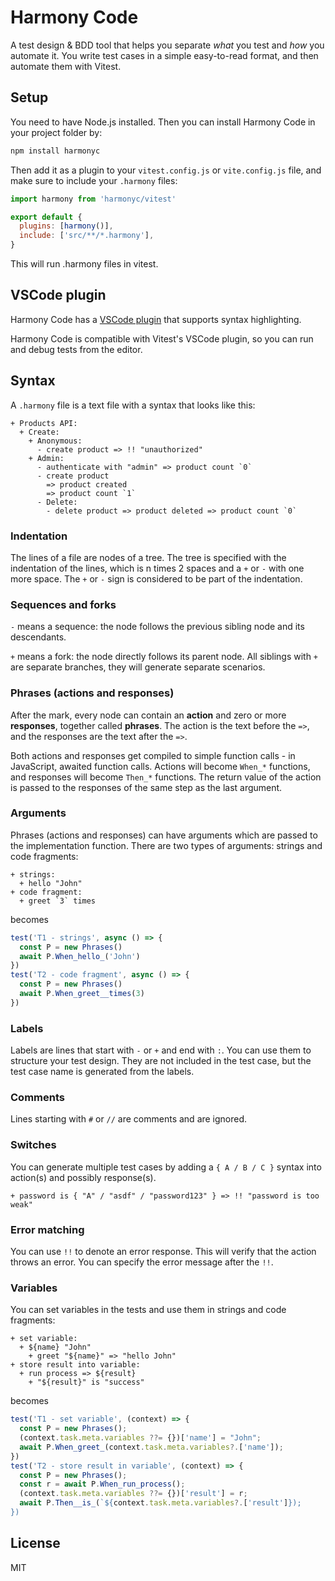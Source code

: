 # Harmony Code

A test design & BDD tool that helps you separate _what_ you test and _how_ you automate it. You write test cases in a simple easy-to-read format, and then automate them with Vitest.

## Setup

You need to have Node.js installed. Then you can install Harmony Code in your project folder by:

```bash
npm install harmonyc
```

Then add it as a plugin to your `vitest.config.js` or `vite.config.js` file, and make sure to include your `.harmony` files:

```js
import harmony from 'harmonyc/vitest'

export default {
  plugins: [harmony()],
  include: ['src/**/*.harmony'],
}
```

This will run .harmony files in vitest.

## VSCode plugin

Harmony Code has a [VSCode plugin](https://marketplace.visualstudio.com/items?itemName=harmony-ac.harmony-code) that supports syntax highlighting.

Harmony Code is compatible with Vitest's VSCode plugin, so you can run and debug tests from the editor.

## Syntax

A `.harmony` file is a text file with a syntax that looks like this:

```
+ Products API:
  + Create:
    + Anonymous:
      - create product => !! "unauthorized"
    + Admin:
      - authenticate with "admin" => product count `0`
      - create product
        => product created
        => product count `1`
      - Delete:
        - delete product => product deleted => product count `0`
```

### Indentation

The lines of a file are nodes of a tree. The tree is specified with the indentation of the lines, which is n times 2 spaces and a `+` or `-` with one more space. The `+` or `-` sign is considered to be part of the indentation.

### Sequences and forks

`-` means a sequence: the node follows the previous sibling node and its descendants.

`+` means a fork: the node directly follows its parent node. All siblings with `+` are separate branches, they will generate separate scenarios.

### Phrases (actions and responses)

After the mark, every node can contain an **action** and zero or more **responses**, together called **phrases**. The action is the text before the `=>`, and the responses are the text after the `=>`.

Both actions and responses get compiled to simple function calls - in JavaScript, awaited function calls. Actions will become `When_*` functions, and responses will become `Then_*` functions. The return value of the action is passed to the responses of the same step as the last argument.

### Arguments

Phrases (actions and responses) can have arguments which are passed to the implementation function. There are two types of arguments: strings and code fragments:

```harmony
+ strings:
  + hello "John"
+ code fragment:
  + greet `3` times
```

becomes

```javascript
test('T1 - strings', async () => {
  const P = new Phrases()
  await P.When_hello_('John')
})
test('T2 - code fragment', async () => {
  const P = new Phrases()
  await P.When_greet__times(3)
})
```

### Labels

Labels are lines that start with `-` or `+` and end with `:`. You can use them to structure your test design.
They are not included in the test case, but the test case name is generated from the labels.

### Comments

Lines starting with `#` or `//` are comments and are ignored.

### Switches

You can generate multiple test cases by adding a `{ A / B / C }` syntax into action(s) and possibly response(s).

```harmony
+ password is { "A" / "asdf" / "password123" } => !! "password is too weak"
```

### Error matching

You can use `!!` to denote an error response. This will verify that the action throws an error. You can specify the error message after the `!!`.

### Variables

You can set variables in the tests and use them in strings and code fragments:

```
+ set variable:
  + ${name} "John"
    + greet "${name}" => "hello John"
+ store result into variable:
  + run process => ${result}
    + "${result}" is "success"
```

becomes

```javascript
test('T1 - set variable', (context) => {
  const P = new Phrases();
  (context.task.meta.variables ??= {})['name'] = "John";
  await P.When_greet_(context.task.meta.variables?.['name']);
})
test('T2 - store result in variable', (context) => {
  const P = new Phrases();
  const r = await P.When_run_process();
  (context.task.meta.variables ??= {})['result'] = r;
  await P.Then__is_(`${context.task.meta.variables?.['result']});
})
```

## License

MIT
